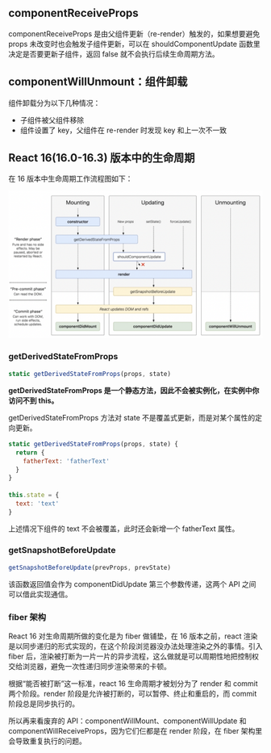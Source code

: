 ## componentReceiveProps

componentReceiveProps 是由父组件更新（re-render）触发的，如果想要避免 props 未改变时也会触发子组件更新，可以在 shouldComponentUpdate 函数里决定是否要更新子组件，返回 false 就不会执行后续生命周期方法。

## componentWillUnmount：组件卸载

组件卸载分为以下几种情况：

- 子组件被父组件移除
- 组件设置了 key，父组件在 re-render 时发现 key 和上一次不一致

## React 16(16.0-16.3) 版本中的生命周期

在 16 版本中生命周期工作流程图如下：

<img src="./images/react-16-lifecycle.png" width="1024" height="auto" />

### getDerivedStateFromProps

```js
static getDerivedStateFromProps(props, state)
```

**getDerivedStateFromProps 是一个静态方法，因此不会被实例化，在实例中你访问不到 this。**

getDerivedStateFromProps 方法对 state 不是覆盖式更新，而是对某个属性的定向更新。

```js
static getDerivedStateFromProps(props, state) {
  return {
    fatherText: 'fatherText'
  }
}

this.state = {
  text: 'text'
}
```

上述情况下组件的 text 不会被覆盖，此时还会新增一个 fatherText 属性。

### getSnapshotBeforeUpdate

```js
getSnapshotBeforeUpdate(prevProps, prevState)
```

该函数返回值会作为 componentDidUpdate 第三个参数传递，这两个 API 之间可以借此实现通信。

### fiber 架构

React 16 对生命周期所做的变化是为 fiber 做铺垫，在 16 版本之前，react 渲染是以同步递归的形式实现的，在这个阶段浏览器没办法处理渲染之外的事情。引入 fiber 后，渲染被打断为一片一片的异步流程，这么做就是可以周期性地把控制权交给浏览器，避免一次性递归同步渲染带来的卡顿。

根据“能否被打断”这一标准，react 16 生命周期才被划分为了 render 和 commit 两个阶段。render 阶段是允许被打断的，可以暂停、终止和重启的，而 commit 阶段总是同步执行的。

所以再来看废弃的 API：componentWillMount、componentWillUpdate 和 componentWillReceiveProps，因为它们仨都是在 render 阶段，在 fiber 架构里会导致重复执行的问题。